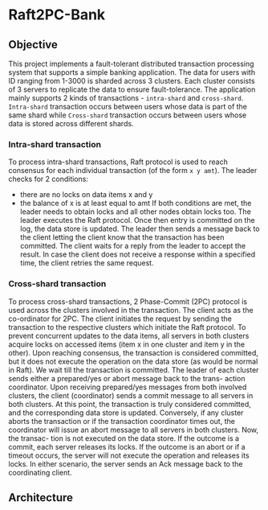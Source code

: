 # Raft2PC-Bank
## Objective
This project implements a fault-tolerant distributed transaction processing system that supports a simple banking application. The data for users with ID ranging from 1-3000 is sharded across 3 clusters. Each cluster consists of 3 servers to replicate the data to ensure fault-tolerance. 
The application mainly supports 2 kinds of transactions - `intra-shard` and `cross-shard`. `Intra-shard` transaction occurs between users whose data is part of the same shard while `Cross-shard` transaction occurs between users whose data is stored across different shards.

### Intra-shard transaction
To process intra-shard transactions, Raft protocol is used to reach consensus for each individual transaction (of the form `x y amt`). The leader checks for 2 conditions:
- there are no locks on data items x and y
- the balance of x is at least equal to amt
If both conditions are met, the leader needs to obtain locks and all other nodes obtain locks too. The leader executes the Raft protocol. Once then entry is committed on the log, the data store is updated. The leader then sends a message back to the client letting the client know that the transaction has been committed. The client waits for a reply from the leader to accept the result. In case the client does not receive a response within a specified time, the client retries the same request.

### Cross-shard transaction
To process cross-shard transactions, 2 Phase-Commit (2PC) protocol is used across the clusters involved in the transaction. The client acts as the co-ordinator for 2PC. The client initiates the request by sending the transaction to the respective clusters which initiate the Raft protocol. To prevent concurrent updates to the data items, all servers in both clusters acquire locks on accessed items (item x in one cluster and item y in the other). Upon reaching consensus, the transaction is considered committed, but it does not execute the operation on the data store (as would be normal in Raft). We wait till the transaction is committed. 
The leader of each cluster sends either a prepared/yes or abort message back to the trans- action coordinator. Upon receiving prepared/yes messages from both involved clusters, the client (coordinator) sends a commit message to all servers in both clusters. At this point, the transaction is truly considered committed, and the corresponding data store is updated. Conversely, if any cluster aborts the transaction or if the transaction coordinator times out, the coordinator will issue an abort message to all servers in both clusters. Now, the transac- tion is not executed on the data store.
If the outcome is a commit, each server releases its locks. If the outcome is an abort or if a timeout occurs, the server will not execute the operation and releases its locks. In either scenario, the server sends an Ack message back to the coordinating client.


## Architecture
